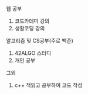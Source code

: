  웹 공부
1. 코드카데미 강의 
2. 생활코딩 강의

 알고리즘 및 CS공부(주로 백준)
1. 42ALGO 스터디
2. 개인 공부

 그외
1. c++ 책읽고 공부하여 코드 작성
 
